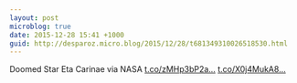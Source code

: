 ```yaml
---
layout: post
microblog: true
date: 2015-12-28 15:41 +1000
guid: http://desparoz.micro.blog/2015/12/28/t681349310026518530.html
---
```

Doomed Star Eta Carinae  via NASA [t.co/zMHp3bP2a...](https://t.co/zMHp3bP2aM) [t.co/X0j4MukA8...](https://t.co/X0j4MukA8n)
